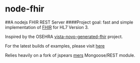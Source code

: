 node-fhir
=========

##A nodejs FHIR REST Server
####Project goal: fast and simple implementation of [FHIR](http://hl7.org/implement/standards/fhir/) for HL7 Version 3.

Inspired by the OSEHRA [vista-novo-generated-fhir](https://github.com/OSEHRA/vista-novo-generated-fhir) project.

For the latest builds of examples, please visit [here](http://hl7-fhir.github.io/)

Relies heavily on a fork of jspears [mers](https://github.com/jspears/mers) Mongoose/REST module.